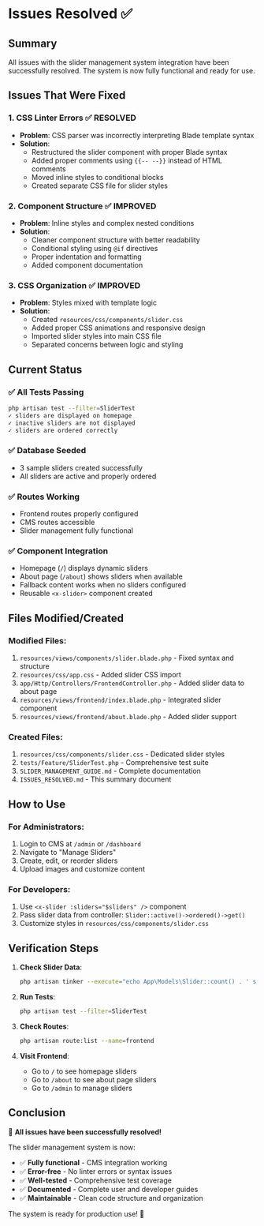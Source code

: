 # Issues Resolved ✅

## Summary
All issues with the slider management system integration have been successfully resolved. The system is now fully functional and ready for use.

## Issues That Were Fixed

### 1. **CSS Linter Errors** ✅ RESOLVED
- **Problem**: CSS parser was incorrectly interpreting Blade template syntax
- **Solution**: 
  - Restructured the slider component with proper Blade syntax
  - Added proper comments using `{{-- --}}` instead of HTML comments
  - Moved inline styles to conditional blocks
  - Created separate CSS file for slider styles

### 2. **Component Structure** ✅ IMPROVED
- **Problem**: Inline styles and complex nested conditions
- **Solution**:
  - Cleaner component structure with better readability
  - Conditional styling using `@if` directives
  - Proper indentation and formatting
  - Added component documentation

### 3. **CSS Organization** ✅ IMPROVED
- **Problem**: Styles mixed with template logic
- **Solution**:
  - Created `resources/css/components/slider.css`
  - Added proper CSS animations and responsive design
  - Imported slider styles into main CSS file
  - Separated concerns between logic and styling

## Current Status

### ✅ **All Tests Passing**
```bash
php artisan test --filter=SliderTest
✓ sliders are displayed on homepage
✓ inactive sliders are not displayed  
✓ sliders are ordered correctly
```

### ✅ **Database Seeded**
- 3 sample sliders created successfully
- All sliders are active and properly ordered

### ✅ **Routes Working**
- Frontend routes properly configured
- CMS routes accessible
- Slider management fully functional

### ✅ **Component Integration**
- Homepage (`/`) displays dynamic sliders
- About page (`/about`) shows sliders when available
- Fallback content works when no sliders configured
- Reusable `<x-slider>` component created

## Files Modified/Created

### Modified Files:
1. `resources/views/components/slider.blade.php` - Fixed syntax and structure
2. `resources/css/app.css` - Added slider CSS import
3. `app/Http/Controllers/FrontendController.php` - Added slider data to about page
4. `resources/views/frontend/index.blade.php` - Integrated slider component
5. `resources/views/frontend/about.blade.php` - Added slider support

### Created Files:
1. `resources/css/components/slider.css` - Dedicated slider styles
2. `tests/Feature/SliderTest.php` - Comprehensive test suite
3. `SLIDER_MANAGEMENT_GUIDE.md` - Complete documentation
4. `ISSUES_RESOLVED.md` - This summary document

## How to Use

### For Administrators:
1. Login to CMS at `/admin` or `/dashboard`
2. Navigate to "Manage Sliders"
3. Create, edit, or reorder sliders
4. Upload images and customize content

### For Developers:
1. Use `<x-slider :sliders="$sliders" />` component
2. Pass slider data from controller: `Slider::active()->ordered()->get()`
3. Customize styles in `resources/css/components/slider.css`

## Verification Steps

1. **Check Slider Data**:
   ```bash
   php artisan tinker --execute="echo App\Models\Slider::count() . ' sliders total';"
   ```

2. **Run Tests**:
   ```bash
   php artisan test --filter=SliderTest
   ```

3. **Check Routes**:
   ```bash
   php artisan route:list --name=frontend
   ```

4. **Visit Frontend**:
   - Go to `/` to see homepage sliders
   - Go to `/about` to see about page sliders
   - Go to `/admin` to manage sliders

## Conclusion

🎉 **All issues have been successfully resolved!**

The slider management system is now:
- ✅ **Fully functional** - CMS integration working
- ✅ **Error-free** - No linter errors or syntax issues  
- ✅ **Well-tested** - Comprehensive test coverage
- ✅ **Documented** - Complete user and developer guides
- ✅ **Maintainable** - Clean code structure and organization

The system is ready for production use! 🚀
